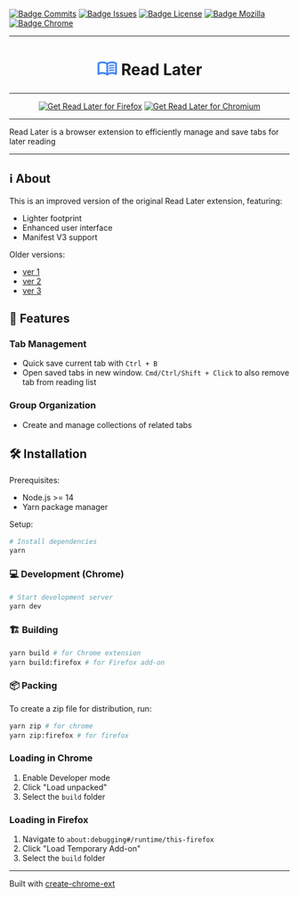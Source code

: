 [![Badge Commits]][Commit Rate]
[![Badge Issues]][Issues]
[![Badge License]][License]
[![Badge Mozilla]][Mozilla]
[![Badge Chrome]][Chrome]

---

<h1 align="center">
<sub>
<img src="public/img/logo-48.png" height="38" width="38">
</sub>
Read Later
</h1>

---

<p align="center">
<a href="https://addons.mozilla.org/addon/read-it-later/"><img src="https://user-images.githubusercontent.com/585534/107280546-7b9b2a00-6a26-11eb-8f9f-f95932f4bfec.png" alt="Get Read Later for Firefox"></a>
<a href="https://chromewebstore.google.com/detail/read-later/cbkpffbpdnkdlfdaoeakdelhmakefomb"><img src="https://user-images.githubusercontent.com/585534/107280622-91a8ea80-6a26-11eb-8d07-77c548b28665.png" alt="Get Read Later for Chromium"></a>
</p>

***

Read Later is a browser extension to efficiently manage and save tabs for later reading

***

## ℹ️ About

This is an improved version of the original Read Later extension, featuring:

- Lighter footprint
- Enhanced user interface
- Manifest V3 support

Older versions:

- [ver 1](https://github.com/paulcoding810/MyExtensions/tree/main/ReadLater)
- [ver 2](https://github.com/paulcoding810/LExtension)
- [ver 3](https://github.com/paulcoding810/read-later-v2)

## 🚀 Features

### Tab Management

- Quick save current tab with `Ctrl + B`
- Open saved tabs in new window. `Cmd/Ctrl/Shift + Click` to also remove tab from reading list

### Group Organization

- Create and manage collections of related tabs

## 🛠️ Installation

Prerequisites:

- Node.js >= 14
- Yarn package manager

Setup:

```bash
# Install dependencies
yarn
```

### 💻 Development (Chrome)

```bash
# Start development server
yarn dev
```

### 🏗️ Building

```bash
yarn build # for Chrome extension
yarn build:firefox # for Firefox add-on
```

### 📦 Packing

To create a zip file for distribution, run:

```bash
yarn zip # for chrome
yarn zip:firefox # for firefox
```

### Loading in Chrome

1. Enable Developer mode
2. Click "Load unpacked"
3. Select the `build` folder

### Loading in Firefox

1. Navigate to `about:debugging#/runtime/this-firefox`
2. Click "Load Temporary Add-on"
3. Select the `build` folder

---

Built with [create-chrome-ext](https://github.com/guocaoyi/create-chrome-ext)

<!----------------------------------[ Badges ]--------------------------------->

[Mozilla]: https://addons.mozilla.org/addon/read-it-later/
[Chrome]: https://chromewebstore.google.com/detail/read-later/cbkpffbpdnkdlfdaoeakdelhmakefomb
[License]: LICENSE.txt

[Commit Rate]: https://github.com/paulcoding810/read-later-v3/commits/main
[Issues]: https://github.com/paulcoding810/read-later-v3/issues

[Badge Commits]: https://img.shields.io/github/commit-activity/m/paulcoding810/read-later-v3?label=Commits
[Badge Mozilla]: https://img.shields.io/amo/rating/read-it-later?label=Firefox
[Badge License]: https://img.shields.io/badge/License-MIT-blue.svg
[Badge Chrome]: https://img.shields.io/chrome-web-store/rating/cbkpffbpdnkdlfdaoeakdelhmakefomb?label=Chrome
[Badge Issues]: https://img.shields.io/github/issues/paulcoding810/read-later-v3/issues
